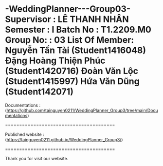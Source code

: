 -WeddingPlanner---Group03-
Supervisor : LÊ THANH NHÂN
Semester : I
Batch No : T1.2209.M0
Group No: : 03
List Of Member:
Nguyễn Tấn Tài (Student1416048)
Đặng Hoàng Thiện Phúc (Student1420716)
Đoàn Văn Lộc (Student1415997)
Hứa Văn Dũng (Student142071)
=======================================

Documentations : (https://github.com/tainguyen0211/WeddingPlanner_Group3/tree/main/Documentations)

=======================================

Published website : (https://tainguyen0211.github.io/WeddingPlanner_Group3/)

=======================================

Thank you for visit our website.
